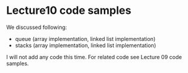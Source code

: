# Lecture10 code samples

We discussed following:

* queue (array implementation, linked list implementation)
* stacks (array implementation, linked list implementation)

I will not add any code this time. For related code see Lecture 09 code samples.